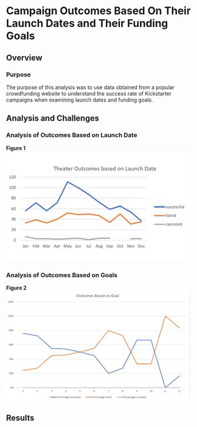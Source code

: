 # Campaign Outcomes Based On Their Launch Dates and Their Funding Goals
## Overview
### Purpose
The purpose of this analysis was to use data obtained from a popular crowdfunding website to understand the success rate of Kickstarter campaigns when examining launch dates and funding goals.
## Analysis and Challenges
### Analysis of Outcomes Based on Launch Date
<b>Figure 1</b><br>
<img src="resources/Theater_Outcomes_vs_Launch.png" width=500><br>
### Analysis of Outcomes Based on Goals
<b>Figure 2</b><br>
<img src="resources/Outcomes_vs_Goals.png" width=500><br>
## Results

